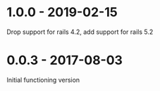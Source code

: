 # 1.0.0 - 2019-02-15
Drop support for rails 4.2, add support for rails 5.2

# 0.0.3 - 2017-08-03
Initial functioning version
